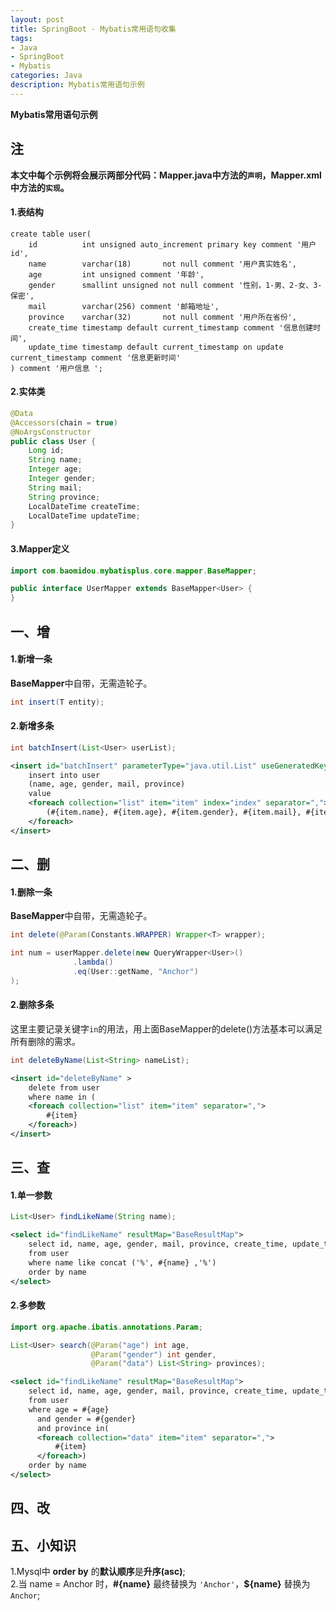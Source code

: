 ```yaml
---
layout: post
title: SpringBoot - Mybatis常用语句收集
tags:
- Java 
- SpringBoot
- Mybatis
categories: Java
description: Mybatis常用语句示例
---  
```

**Mybatis常用语句示例**

<!-- more -->
## 注
**本文中每个示例将会展示两部分代码：Mapper.java中方法的`声明`，Mapper.xml中方法的`实现`。**   
#### 1.表结构
```hql
create table user(
    id          int unsigned auto_increment primary key comment '用户id',
    name        varchar(18)       not null comment '用户真实姓名',
    age         int unsigned comment '年龄',
    gender      smallint unsigned not null comment '性别，1-男、2-女、3-保密',
    mail        varchar(256) comment '邮箱地址',
    province    varchar(32)       not null comment '用户所在省份',
    create_time timestamp default current_timestamp comment '信息创建时间',
    update_time timestamp default current_timestamp on update current_timestamp comment '信息更新时间'
) comment '用户信息 ';
```
#### 2.实体类  
```java
@Data
@Accessors(chain = true)
@NoArgsConstructor
public class User {
    Long id;
    String name;
    Integer age;
    Integer gender;
    String mail;
    String province;
    LocalDateTime createTime;
    LocalDateTime updateTime;
}
```
#### 3.Mapper定义 
```java
import com.baomidou.mybatisplus.core.mapper.BaseMapper;

public interface UserMapper extends BaseMapper<User> {
}
```
## 一、增
#### 1.新增一条
**BaseMapper**中自带，无需造轮子。  
```java
int insert(T entity);
```
#### 2.新增多条
```java
int batchInsert(List<User> userList);
```
```xml
<insert id="batchInsert" parameterType="java.util.List" useGeneratedKeys="true" keyProperty="id">
    insert into user
    (name, age, gender, mail, province)
    value 
    <foreach collection="list" item="item" index="index" separator=",">
        (#{item.name}, #{item.age}, #{item.gender}, #{item.mail}, #{item.province})
    </foreach>
</insert>
```
## 二、删
#### 1.删除一条  
**BaseMapper**中自带，无需造轮子。  
```java
int delete(@Param(Constants.WRAPPER) Wrapper<T> wrapper);
```
```java
int num = userMapper.delete(new QueryWrapper<User>()
              .lambda()
              .eq(User::getName, "Anchor")
);
```
#### 2.删除多条
这里主要记录关键字`in`的用法，用上面BaseMapper的delete()方法基本可以满足所有删除的需求。  
```java
int deleteByName(List<String> nameList);
```
```xml
<insert id="deleteByName" >
    delete from user
    where name in (
    <foreach collection="list" item="item" separator=",">
        #{item}
    </foreach>)
</insert>
```
## 三、查
#### 1.单一参数
```java
List<User> findLikeName(String name);
```
```xml
<select id="findLikeName" resultMap="BaseResultMap">
    select id, name, age, gender, mail, province, create_time, update_time
    from user
    where name like concat ('%', #{name} ,'%')
    order by name
</select>
```
#### 2.多参数  
```java
import org.apache.ibatis.annotations.Param;

List<User> search(@Param("age") int age, 
                  @Param("gender") int gender, 
                  @Param("data") List<String> provinces);
```
```xml
<select id="findLikeName" resultMap="BaseResultMap">
    select id, name, age, gender, mail, province, create_time, update_time
    from user
    where age = #{age} 
      and gender = #{gender}
      and province in(
      <foreach collection="data" item="item" separator=",">
          #{item}
      </foreach>)
    order by name
</select>
```
## 四、改
## 五、小知识
1.Mysql中 **order by** 的**默认顺序**是**升序(asc)**;  
2.当 name = Anchor 时，**#{name}** 最终替换为 `'Anchor'`，**${name}** 替换为 `Anchor`;